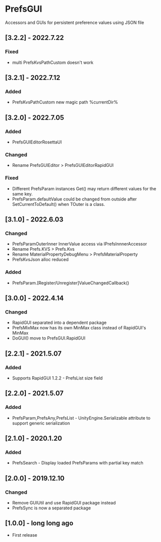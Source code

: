 # PrefsGUI
Accessors and GUIs for persistent preference values using JSON file

## [3.2.2] - 2022.7.22

### Fixed
 - multi PrefsKvsPathCustom doesn't work

## [3.2.1] - 2022.7.12

### Added
 - PrefsKvsPathCustom new magic path %currentDir%

## [3.2.0] - 2022.7.05
### Added
 - PrefsGUIEditorRosettaUI

### Changed
 - Rename PrefsGUIEditor > PrefsGUIEditorRapidGUI

### Fixed
 - Different PrefsParam instances Get() may return different values for the same key.
 - PrefsParam.defaultValue could be changed from outside after SetCurrentToDefault() when TOuter is a class.


## [3.1.0] - 2022.6.03
### Changed
 - PrefsParamOuterInner InnerValue access via IPrefsInnnerAccessor
 - Rename Prefs.KVS > Prefs.Kvs
 - Rename MaterialPropertyDebugMenu > PrefsMaterialProperty
 - PrefsKvsJson alloc reduced

### Added
 - PrefsParam.[Register/Unregister]ValueChangedCallback()


## [3.0.0] - 2022.4.14
### Changed
- RapidGUI separated into a dependent package
- PrefsMixMax now has its own MinMax class instead of RapidGUI's MinMax
- DoGUI() move to PrefsGUI.RapidGUI

## [2.2.1] - 2021.5.07
### Added
- Supports RapidGUI 1.2.2 - PrefsList size field

## [2.2.0] - 2021.5.07
### Added
- PrefsParam,PrefsAny,PrefsList - UnityEngine.Serializable attribute to support generic serialization

## [2.1.0] - 2020.1.20
### Added
- PrefsSearch - Display loaded PrefsParams with partial key match

## [2.0.0] - 2019.12.10
### Changed
- Remove GUIUtil and use RapidGUI package instead
- PrefsSync is now a separated package

## [1.0.0] - long long ago
- First release